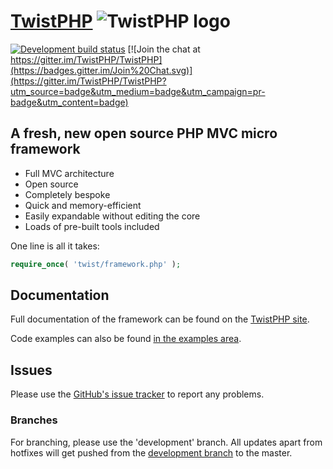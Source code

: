 # [TwistPHP](https://twistphp.com/) ![TwistPHP logo](http://static.twistphp.com/logo/square/32.png)

[![Development build status](https://travis-ci.org/TwistPHP/TwistPHP.svg?branch=development)](https://travis-ci.org/TwistPHP/TwistPHP) [![Join the chat at https://gitter.im/TwistPHP/TwistPHP](https://badges.gitter.im/Join%20Chat.svg)](https://gitter.im/TwistPHP/TwistPHP?utm_source=badge&utm_medium=badge&utm_campaign=pr-badge&utm_content=badge)

## A fresh, new open source PHP MVC micro framework

* Full MVC architecture
* Open source
* Completely bespoke
* Quick and memory-efficient
* Easily expandable without editing the core
* Loads of pre-built tools included

One line is all it takes:

```php
require_once( 'twist/framework.php' );
```

## Documentation

Full documentation of the framework can be found on the [TwistPHP site](https://twistphp.com/docs).

Code examples can also be found [in the examples area](https://twistphp.com/examples).

## Issues

Please use the [GitHub's issue tracker](https://github.com/TwistPHP/TwistPHP/issues) to report any problems.

### Branches

For branching, please use the 'development' branch. All updates apart from hotfixes will get pushed from the [development branch](https://github.com/TwistPHP/TwistPHP/tree/development) to the master.
